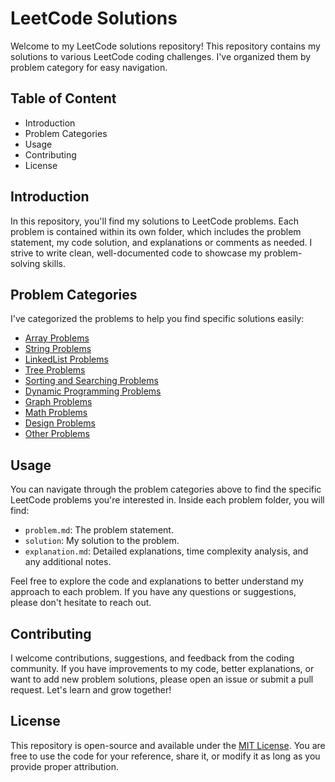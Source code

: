 # LeetCode Solutions

Welcome to my LeetCode solutions repository! This repository contains my solutions to various LeetCode coding challenges. I've organized them by problem category for easy navigation.

## Table of Content

- Introduction
- Problem Categories
- Usage
- Contributing
- License

## Introduction

In this repository, you'll find my solutions to LeetCode problems. Each problem is contained within its own folder, which includes the problem statement, my code solution, and explanations or comments as needed. I strive to write clean, well-documented code to showcase my problem-solving skills.

## Problem Categories

I've categorized the problems to help you find specific solutions easily:

- [Array Problems](/Array)
- [String Problems](/String)
- [LinkedList Problems](/LinkedList)
- [Tree Problems](/Tree)
- [Sorting and Searching Problems](/Sorting-Searching)
- [Dynamic Programming Problems](/Dynamic-Programming)
- [Graph Problems](/Graph)
- [Math Problems](/Math)
- [Design Problems](/Design)
- [Other Problems](/Others)

## Usage

You can navigate through the problem categories above to find the specific LeetCode problems you're interested in. Inside each problem folder, you will find:

- `problem.md`: The problem statement.
- `solution`: My solution to the problem.
- `explanation.md`: Detailed explanations, time complexity analysis, and any additional notes.

Feel free to explore the code and explanations to better understand my approach to each problem. If you have any questions or suggestions, please don't hesitate to reach out.

## Contributing

I welcome contributions, suggestions, and feedback from the coding community. If you have improvements to my code, better explanations, or want to add new problem solutions, please open an issue or submit a pull request. Let's learn and grow together!

## License

This repository is open-source and available under the [MIT License](https://opensource.org/license/mit/). You are free to use the code for your reference, share it, or modify it as long as you provide proper attribution.
